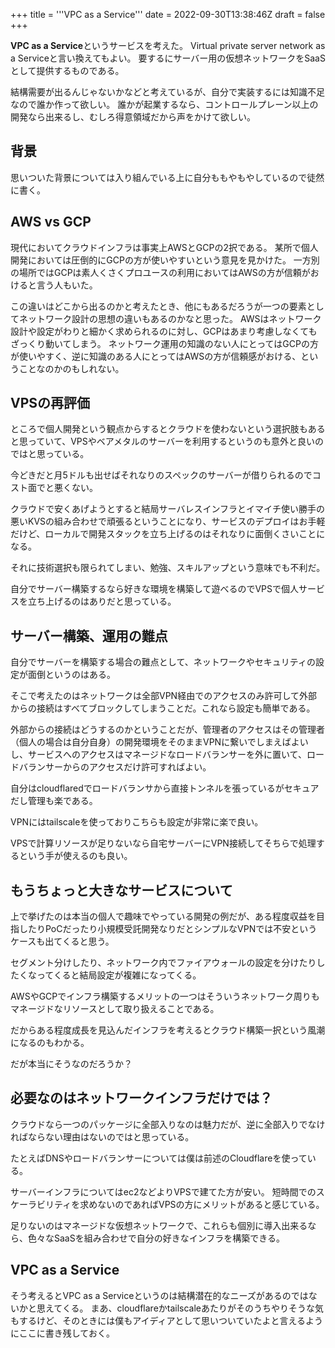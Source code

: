+++
title = '''VPC as a Service'''
date = 2022-09-30T13:38:46Z
draft = false
+++

**VPC as a Service**というサービスを考えた。
Virtual private server network as a Serviceと言い換えてもよい。
要するにサーバー用の仮想ネットワークをSaaSとして提供するものである。

結構需要が出るんじゃないかなどと考えているが、自分で実装するには知識不足なので誰か作って欲しい。
誰かが起業するなら、コントロールプレーン以上の開発なら出来るし、むしろ得意領域だから声をかけて欲しい。

## 背景
思いついた背景については入り組んでいる上に自分ももやもやしているので徒然に書く。

## AWS vs GCP

現代においてクラウドインフラは事実上AWSとGCPの2択である。
某所で個人開発においては圧倒的にGCPの方が使いやすいという意見を見かけた。
一方別の場所ではGCPは素人くさくプロユースの利用においてはAWSの方が信頼がおけると言う人もいた。

この違いはどこから出るのかと考えたとき、他にもあるだろうが一つの要素としてネットワーク設計の思想の違いもあるのかなと思った。
AWSはネットワーク設計や設定がわりと細かく求められるのに対し、GCPはあまり考慮しなくてもざっくり動いてしまう。
ネットワーク運用の知識のない人にとってはGCPの方が使いやすく、逆に知識のある人にとってはAWSの方が信頼感がおける、ということなのかのもしれない。

## VPSの再評価
ところで個人開発という観点からするとクラウドを使わないという選択肢もあると思っていて、VPSやベアメタルのサーバーを利用するというのも意外と良いのではと思っている。

今どきだと月5ドルも出せばそれなりのスペックのサーバーが借りられるのでコスト面でと悪くない。

クラウドで安くあげようとすると結局サーバレスインフラとイマイチ使い勝手の悪いKVSの組み合わせで頑張るということになり、サービスのデプロイはお手軽だけど、ローカルで開発スタックを立ち上げるのはそれなりに面倒くさいことになる。

それに技術選択も限られてしまい、勉強、スキルアップという意味でも不利だ。

自分でサーバー構築するなら好きな環境を構築して遊べるのでVPSで個人サービスを立ち上げるのはありだと思っている。

## サーバー構築、運用の難点

自分でサーバーを構築する場合の難点として、ネットワークやセキュリティの設定が面倒というのはある。

そこで考えたのはネットワークは全部VPN経由でのアクセスのみ許可して外部からの接続はすべてブロックしてしまうことだ。これなら設定も簡単である。

外部からの接続はどうするのかということだが、管理者のアクセスはその管理者（個人の場合は自分自身）の開発環境をそのままVPNに繋いでしまえばよいし、サービスへのアクセスはマネージドなロードバランサーを外に置いて、ロードバランサーからのアクセスだけ許可すればよい。

自分はcloudflaredでロードバランサから直接トンネルを張っているがセキュアだし管理も楽である。

VPNにはtailscaleを使っておりこちらも設定が非常に楽で良い。

VPSで計算リソースが足りないなら自宅サーバーにVPN接続してそちらで処理するという手が使えるのも良い。

## もうちょっと大きなサービスについて

上で挙げたのは本当の個人で趣味でやっている開発の例だが、ある程度収益を目指したりPoCだったり小規模受託開発なりだとシンプルなVPNでは不安というケースも出てくると思う。

セグメント分けしたり、ネットワーク内でファイアウォールの設定を分けたりしたくなってくると結局設定が複雑になってくる。

AWSやGCPでインフラ構築するメリットの一つはそういうネットワーク周りもマネージドなリソースとして取り扱えることである。

だからある程度成長を見込んだインフラを考えるとクラウド構築一択という風潮になるのもわかる。

だが本当にそうなのだろうか？

## 必要なのはネットワークインフラだけでは？

クラウドなら一つのパッケージに全部入りなのは魅力だが、逆に全部入りでなければならない理由はないのではと思っている。

たとえばDNSやロードバランサーについては僕は前述のCloudflareを使っている。

サーバーインフラについてはec2などよりVPSで建てた方が安い。
短時間でのスケーラビリティを求めないのであればVPSの方にメリットがあると感じている。

足りないのはマネージドな仮想ネットワークで、これらも個別に導入出来るなら、色々なSaaSを組み合わせで自分の好きなインフラを構築できる。

## VPC as a Service

そう考えるとVPC as a Serviceというのは結構潜在的なニーズがあるのではないかと思えてくる。
まあ、cloudflareかtailscaleあたりがそのうちやりそうな気もするけど、そのときには僕もアイディアとして思いついていたよと言えるようにここに書き残しておく。

